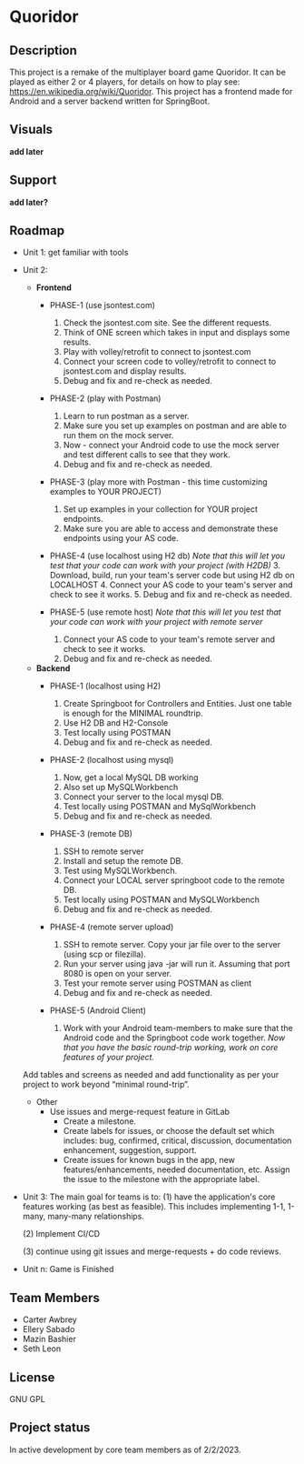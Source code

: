 # Quoridor

## Description
This project is a remake of the multiplayer board game Quoridor. It can be played as either 2 or 4 players, for details on how to play see: https://en.wikipedia.org/wiki/Quoridor. This project has a frontend made for Android and a server backend written for SpringBoot.

## Visuals
**add later**

## Support
**add later?**

## Roadmap
- Unit 1: get familiar with tools
- Unit 2: 
    - **Frontend**
        - PHASE-1 (use jsontest.com)
            1. Check the jsontest.com site. See the different requests.
            2. Think of ONE screen which takes in input and displays some results.
            3. Play with volley/retrofit to connect to jsontest.com
            4. Connect your screen code to volley/retrofit to connect to jsontest.com and display results.
            5. Debug and fix and re-check as needed.

        - PHASE-2 (play with Postman)
            1. Learn to run postman as a server.
            2. Make sure you set up examples on postman and are able to run them on the mock server.
            3. Now - connect your Android code to use the mock server and test different calls to see that they work.
            4. Debug and fix and re-check as needed.

        - PHASE-3 (play more with Postman - this time customizing examples to YOUR PROJECT)
            1. Set up examples in your collection for YOUR project endpoints.
            2. Make sure you are able to access and demonstrate these endpoints using your AS code.

        - PHASE-4 (use localhost using H2 db)
            *Note that this will let you test that your code can work with your project (with H2DB)*
            3. Download, build, run your team's server code but using H2 db on LOCALHOST
            4. Connect your AS code to your team's server and check to see it works.
            5. Debug and fix and re-check as needed.

        - PHASE-5 (use remote host)
            *Note that this will let you test that your code can work with your project with remote server*
            1. Connect your AS code to your team's remote server and check to see it works.
            2. Debug and fix and re-check as needed.
    - **Backend**
        - PHASE-1 (localhost using H2)
            1. Create Springboot for Controllers and Entities. Just one table is enough for the MINIMAL roundtrip.
            2. Use H2 DB  and H2-Console
            3. Test locally using POSTMAN
            4. Debug and fix and re-check as needed.

        - PHASE-2 (localhost using mysql)
            1. Now, get a local MySQL DB working
            2. Also set up MySQLWorkbench
            3. Connect your server to the local mysql DB.
            4. Test locally using POSTMAN and MySqlWorkbench
            5. Debug and fix and re-check as needed.
        - PHASE-3 (remote DB)
            1. SSH to remote server
            2. Install and setup the remote DB. 
            3. Test using MySQLWorkbench.
            4. Connect your LOCAL server springboot code to the remote DB.
            5. Test locally using POSTMAN and MySQLWorkbench
            6. Debug and fix and re-check as needed.
        - PHASE-4 (remote server upload)
            1. SSH to remote server. Copy your jar file over to the server (using scp or filezilla).
            2. Run your server using java -jar <JARFILENAME>  will run it. Assuming that port 8080 is open on your server.
            3. Test your remote server using POSTMAN as client
            4. Debug and fix and re-check as needed.
        - PHASE-5 (Android Client)
            1. Work with your Android team-members to make sure that the Android code and the Springboot code work together.
            *Now that you have the basic round-trip working, work on core features of your project.*
        
    Add tables and screens as needed and add functionality as per your project to work beyond “minimal round-trip”.
    - Other
        - Use issues and merge-request feature in GitLab
            - Create a milestone.
            - Create labels for issues, or choose the default set which includes: bug, confirmed, critical, discussion, documentation enhancement, suggestion, support.
            - Create issues for known bugs in the app, new features/enhancements, needed documentation, etc. Assign the issue to the milestone with the appropriate label.

- Unit 3:
    The main goal for teams is to:
    (1) have the application's core features working (as best as feasible). This includes implementing 1-1, 1-many, many-many relationships.

    (2) Implement CI/CD

    (3) continue using git issues and merge-requests + do code reviews.

- Unit n: Game is Finished

## Team Members
- Carter Awbrey
- Ellery Sabado
- Mazin Bashier
- Seth Leon

## License
GNU GPL

## Project status
In active development by core team members as of 2/2/2023.
